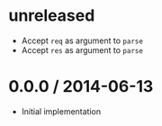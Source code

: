 unreleased
==========

  * Accept `req` as argument to `parse`
  * Accept `res` as argument to `parse`

0.0.0 / 2014-06-13
==================

  * Initial implementation

